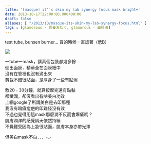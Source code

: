 ```yaml
---
title: '[masque] it''s skin my lab synergy focus mask bright+'
date: 2013-10-17T22:00:00.000+08:00
draft: false
aliases: [ "/2013/10/masque-its-skin-my-lab-synergy-focus.html" ]
tags : [glamorous - 保養おたく, glamorous - 面膜魂]
---
```


test tube, bunsen burner... 買的時候一直諗著（低B）  

[![](https://2.bp.blogspot.com/-OS5DPFhJeqQ/XCRCH9SQs7I/AAAAAAAAB8E/vm69kXqSs0Uk7RHwakDgPHqqeA86DncaACLcBGAs/s640/25.jpg)](https://2.bp.blogspot.com/-OS5DPFhJeqQ/XCRCH9SQs7I/AAAAAAAAB8E/vm69kXqSs0Uk7RHwakDgPHqqeA86DncaACLcBGAs/s1600/25.jpg)

一tube一mask，講真個包裝都幾多餘  
倒出面膜，精華全在面膜紙中  
沒有在管裡也沒有滴出來  
剪裁不錯很貼面，是厚身了一些有點焗  
  
敷20﹣30分鐘，就算按摩完還有點黏  
都蠻潤，卻沒看出有啥美白功效  
上網google了所謂美白是去印那種  
我沒有暗瘡痘疤的印難怪沒有效  
不過也覺得用這mask那麼潤不反而會爆瘡嗎？  
肌膚潤澤的感覺隔天依然持續  
不覺難受因為上妝很貼面，肌膚本身亦帶光澤  
  
  
但美白mask不白．．．-\_-